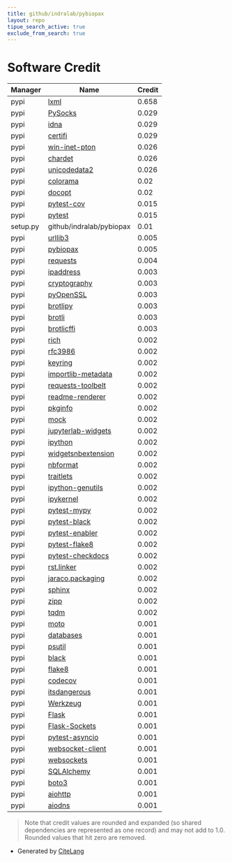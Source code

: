 ```yaml
---
title: github/indralab/pybiopax
layout: repo
tipue_search_active: true
exclude_from_search: true
---
```

# Software Credit

|Manager|Name|Credit|
|-------|----|------|
|pypi|[lxml](https://lxml.de/)|0.658|
|pypi|[PySocks](https://github.com/Anorov/PySocks)|0.029|
|pypi|[idna](https://github.com/kjd/idna)|0.029|
|pypi|[certifi](https://certifiio.readthedocs.io/en/latest/)|0.029|
|pypi|[win-inet-pton](https://github.com/hickeroar/win_inet_pton)|0.026|
|pypi|[chardet](https://github.com/chardet/chardet)|0.026|
|pypi|[unicodedata2](https://pypi.org/project/unicodedata2)|0.026|
|pypi|[colorama](https://github.com/tartley/colorama)|0.02|
|pypi|[docopt](https://pypi.org/project/docopt)|0.02|
|pypi|[pytest-cov](https://pypi.org/project/pytest-cov)|0.015|
|pypi|[pytest](https://pypi.org/project/pytest)|0.015|
|setup.py|github/indralab/pybiopax|0.01|
|pypi|[urllib3](https://urllib3.readthedocs.io/)|0.005|
|pypi|[pybiopax](https://github.com/indralab/pybiopax)|0.005|
|pypi|[requests](https://requests.readthedocs.io)|0.004|
|pypi|[ipaddress](https://pypi.org/project/ipaddress)|0.003|
|pypi|[cryptography](https://pypi.org/project/cryptography)|0.003|
|pypi|[pyOpenSSL](https://pypi.org/project/pyOpenSSL)|0.003|
|pypi|[brotlipy](https://pypi.org/project/brotlipy)|0.003|
|pypi|[brotli](https://pypi.org/project/brotli)|0.003|
|pypi|[brotlicffi](https://pypi.org/project/brotlicffi)|0.003|
|pypi|[rich](https://pypi.org/project/rich)|0.002|
|pypi|[rfc3986](https://pypi.org/project/rfc3986)|0.002|
|pypi|[keyring](https://pypi.org/project/keyring)|0.002|
|pypi|[importlib-metadata](https://pypi.org/project/importlib-metadata)|0.002|
|pypi|[requests-toolbelt](https://pypi.org/project/requests-toolbelt)|0.002|
|pypi|[readme-renderer](https://pypi.org/project/readme-renderer)|0.002|
|pypi|[pkginfo](https://pypi.org/project/pkginfo)|0.002|
|pypi|[mock](https://pypi.org/project/mock)|0.002|
|pypi|[jupyterlab-widgets](https://pypi.org/project/jupyterlab-widgets)|0.002|
|pypi|[ipython](https://pypi.org/project/ipython)|0.002|
|pypi|[widgetsnbextension](https://pypi.org/project/widgetsnbextension)|0.002|
|pypi|[nbformat](https://pypi.org/project/nbformat)|0.002|
|pypi|[traitlets](https://pypi.org/project/traitlets)|0.002|
|pypi|[ipython-genutils](https://pypi.org/project/ipython-genutils)|0.002|
|pypi|[ipykernel](https://pypi.org/project/ipykernel)|0.002|
|pypi|[pytest-mypy](https://pypi.org/project/pytest-mypy)|0.002|
|pypi|[pytest-black](https://pypi.org/project/pytest-black)|0.002|
|pypi|[pytest-enabler](https://pypi.org/project/pytest-enabler)|0.002|
|pypi|[pytest-flake8](https://pypi.org/project/pytest-flake8)|0.002|
|pypi|[pytest-checkdocs](https://pypi.org/project/pytest-checkdocs)|0.002|
|pypi|[rst.linker](https://pypi.org/project/rst.linker)|0.002|
|pypi|[jaraco.packaging](https://pypi.org/project/jaraco.packaging)|0.002|
|pypi|[sphinx](https://pypi.org/project/sphinx)|0.002|
|pypi|[zipp](https://pypi.org/project/zipp)|0.002|
|pypi|[tqdm](https://tqdm.github.io)|0.002|
|pypi|[moto](https://pypi.org/project/moto)|0.001|
|pypi|[databases](https://pypi.org/project/databases)|0.001|
|pypi|[psutil](https://pypi.org/project/psutil)|0.001|
|pypi|[black](https://pypi.org/project/black)|0.001|
|pypi|[flake8](https://pypi.org/project/flake8)|0.001|
|pypi|[codecov](https://pypi.org/project/codecov)|0.001|
|pypi|[itsdangerous](https://pypi.org/project/itsdangerous)|0.001|
|pypi|[Werkzeug](https://pypi.org/project/Werkzeug)|0.001|
|pypi|[Flask](https://pypi.org/project/Flask)|0.001|
|pypi|[Flask-Sockets](https://pypi.org/project/Flask-Sockets)|0.001|
|pypi|[pytest-asyncio](https://pypi.org/project/pytest-asyncio)|0.001|
|pypi|[websocket-client](https://pypi.org/project/websocket-client)|0.001|
|pypi|[websockets](https://pypi.org/project/websockets)|0.001|
|pypi|[SQLAlchemy](https://pypi.org/project/SQLAlchemy)|0.001|
|pypi|[boto3](https://pypi.org/project/boto3)|0.001|
|pypi|[aiohttp](https://pypi.org/project/aiohttp)|0.001|
|pypi|[aiodns](https://pypi.org/project/aiodns)|0.001|


> Note that credit values are rounded and expanded (so shared dependencies are represented as one record) and may not add to 1.0. Rounded values that hit zero are removed.


- Generated by [CiteLang](https://github.com/vsoch/citelang)
